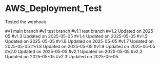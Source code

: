# AWS_Deployment_Test


Tested the webhook

#v1 main branch
#v1 test branch
#v1.1 test branch
#v1.2 Updated on 2025-05
#v1.3 Updated on 2025-05-05
#v1.4 Updated on 2025-05-05
#v1.5 Updated on 2025-05-05
#v1.6 Updated on 2025-05-05
#v1.7 Updated on 2025-05-05
#v1.8 Updated on 2025-05-05
#v1.9 Updated on 2025-05-05
#v2.0 Updated on 2025-05-05
#v2.1 Updated on 2025-05-05
#v2.2 Updated on 2025-05-05
#v2.3 Updated on 2025-05-05

